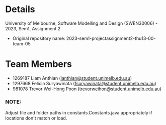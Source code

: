 # Details
University of Melbourne, Software Modelling and Design (SWEN30006) - 2023, Sem1, Assignment 2.
- Original repository name: 2023-sem1-projectassignment2-thu13-00-team-05

# Team Members
- 1269187 Liam Anthian (<lanthian@student.unimelb.edu.au>)
- 1297668 Felicia Suryawinata (<fsuryawinata@student.unimelb.edu.au>)
- 981078 Trevor Wei-Hong Poon (<trevorweihon@student.unimelb.edu.au>)

### NOTE:
Adjust file and folder paths in constants.Constants.java appropriately if locations don't match or load.
